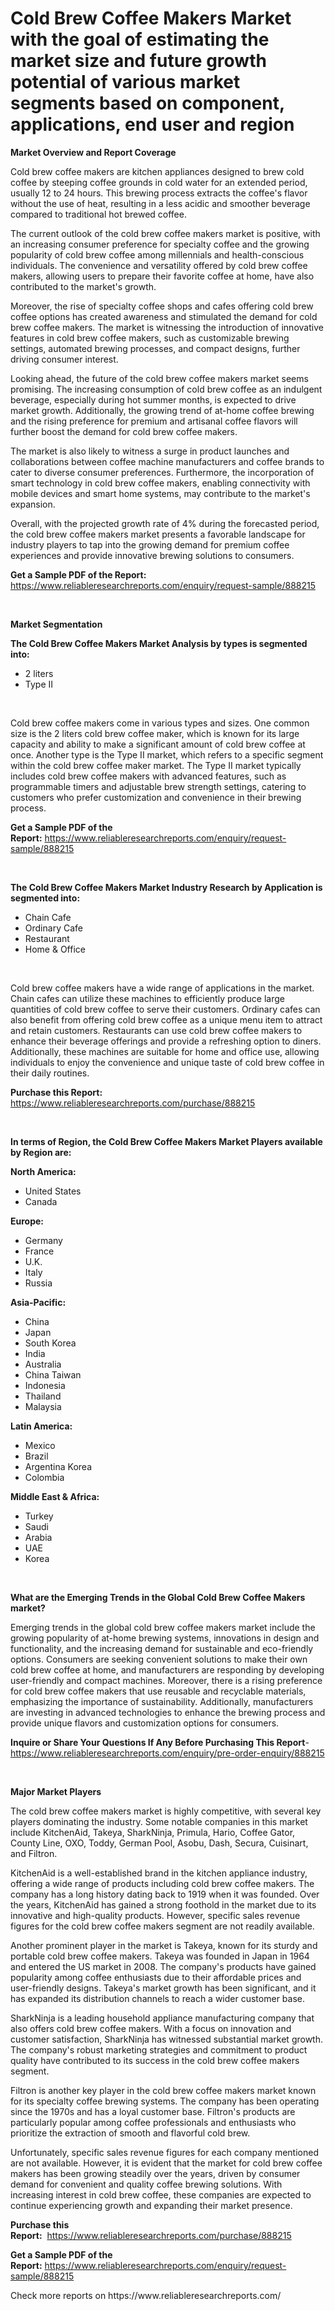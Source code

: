 <p><h1>Cold Brew Coffee Makers Market with the goal of estimating the market size and future growth potential of various market segments based on component, applications, end user and region</h1></p><p><strong>Market Overview and Report Coverage</strong></p>
<p><p>Cold brew coffee makers are kitchen appliances designed to brew cold coffee by steeping coffee grounds in cold water for an extended period, usually 12 to 24 hours. This brewing process extracts the coffee's flavor without the use of heat, resulting in a less acidic and smoother beverage compared to traditional hot brewed coffee.</p><p>The current outlook of the cold brew coffee makers market is positive, with an increasing consumer preference for specialty coffee and the growing popularity of cold brew coffee among millennials and health-conscious individuals. The convenience and versatility offered by cold brew coffee makers, allowing users to prepare their favorite coffee at home, have also contributed to the market's growth.</p><p>Moreover, the rise of specialty coffee shops and cafes offering cold brew coffee options has created awareness and stimulated the demand for cold brew coffee makers. The market is witnessing the introduction of innovative features in cold brew coffee makers, such as customizable brewing settings, automated brewing processes, and compact designs, further driving consumer interest.</p><p>Looking ahead, the future of the cold brew coffee makers market seems promising. The increasing consumption of cold brew coffee as an indulgent beverage, especially during hot summer months, is expected to drive market growth. Additionally, the growing trend of at-home coffee brewing and the rising preference for premium and artisanal coffee flavors will further boost the demand for cold brew coffee makers.</p><p>The market is also likely to witness a surge in product launches and collaborations between coffee machine manufacturers and coffee brands to cater to diverse consumer preferences. Furthermore, the incorporation of smart technology in cold brew coffee makers, enabling connectivity with mobile devices and smart home systems, may contribute to the market's expansion.</p><p>Overall, with the projected growth rate of 4% during the forecasted period, the cold brew coffee makers market presents a favorable landscape for industry players to tap into the growing demand for premium coffee experiences and provide innovative brewing solutions to consumers.</p></p>
<p><strong>Get a Sample PDF of the Report:</strong> <a href="https://www.reliableresearchreports.com/enquiry/request-sample/888215">https://www.reliableresearchreports.com/enquiry/request-sample/888215</a></p>
<p>&nbsp;</p>
<p><strong>Market Segmentation</strong></p>
<p><strong>The Cold Brew Coffee Makers Market Analysis by types is segmented into:</strong></p>
<p><ul><li>2 liters</li><li>Type II</li></ul></p>
<p>&nbsp;</p>
<p><p>Cold brew coffee makers come in various types and sizes. One common size is the 2 liters cold brew coffee maker, which is known for its large capacity and ability to make a significant amount of cold brew coffee at once. Another type is the Type II market, which refers to a specific segment within the cold brew coffee maker market. The Type II market typically includes cold brew coffee makers with advanced features, such as programmable timers and adjustable brew strength settings, catering to customers who prefer customization and convenience in their brewing process.</p></p>
<p><strong>Get a Sample PDF of the Report:</strong>&nbsp;<a href="https://www.reliableresearchreports.com/enquiry/request-sample/888215">https://www.reliableresearchreports.com/enquiry/request-sample/888215</a></p>
<p>&nbsp;</p>
<p><strong>The Cold Brew Coffee Makers Market Industry Research by Application is segmented into:</strong></p>
<p><ul><li>Chain Cafe</li><li>Ordinary Cafe</li><li>Restaurant</li><li>Home & Office</li></ul></p>
<p>&nbsp;</p>
<p><p>Cold brew coffee makers have a wide range of applications in the market. Chain cafes can utilize these machines to efficiently produce large quantities of cold brew coffee to serve their customers. Ordinary cafes can also benefit from offering cold brew coffee as a unique menu item to attract and retain customers. Restaurants can use cold brew coffee makers to enhance their beverage offerings and provide a refreshing option to diners. Additionally, these machines are suitable for home and office use, allowing individuals to enjoy the convenience and unique taste of cold brew coffee in their daily routines.</p></p>
<p><strong>Purchase this Report:</strong>&nbsp; <a href="https://www.reliableresearchreports.com/purchase/888215">https://www.reliableresearchreports.com/purchase/888215</a></p>
<p>&nbsp;</p>
<p><strong>In terms of Region, the Cold Brew Coffee Makers Market Players available by Region are:</strong></p>
<p>
    <p> <strong> North America: </strong>
        <ul>
            <li>United States</li>
            <li>Canada</li>
        </ul>
        </p> 
    <p> <strong> Europe: </strong>
        <ul>
            <li>Germany</li>
            <li>France</li>
            <li>U.K.</li>
            <li>Italy</li>
            <li>Russia</li>
        </ul>
        </p> 
    <p> <strong> Asia-Pacific: </strong>
        <ul>
            <li>China</li>
            <li>Japan</li>
            <li>South Korea</li>
            <li>India</li>
            <li>Australia</li>
            <li>China Taiwan</li>
            <li>Indonesia</li>
            <li>Thailand</li>
            <li>Malaysia</li>
        </ul>
        </p> 
    <p> <strong> Latin America: </strong>
        <ul>
            <li>Mexico</li>
            <li>Brazil</li>
            <li>Argentina Korea</li>
            <li>Colombia</li>
        </ul>
        </p> 
    <p> <strong> Middle East & Africa: </strong>
        <ul>
            <li>Turkey</li>
            <li>Saudi</li>
            <li>Arabia</li>
            <li>UAE</li>
            <li>Korea</li>
        </ul>
    </p>
    </p>
<p>&nbsp;</p>
<p><strong>What are the Emerging Trends in the Global Cold Brew Coffee Makers market?</strong></p>
<p><p>Emerging trends in the global cold brew coffee makers market include the growing popularity of at-home brewing systems, innovations in design and functionality, and the increasing demand for sustainable and eco-friendly options. Consumers are seeking convenient solutions to make their own cold brew coffee at home, and manufacturers are responding by developing user-friendly and compact machines. Moreover, there is a rising preference for cold brew coffee makers that use reusable and recyclable materials, emphasizing the importance of sustainability. Additionally, manufacturers are investing in advanced technologies to enhance the brewing process and provide unique flavors and customization options for consumers.</p></p>
<p><strong>Inquire or Share Your Questions If Any Before Purchasing This Report</strong>- <a href="https://www.reliableresearchreports.com/enquiry/pre-order-enquiry/888215">https://www.reliableresearchreports.com/enquiry/pre-order-enquiry/888215</a></p>
<p>&nbsp;</p>
<p><strong>Major Market Players</strong></p>
<p><p>The cold brew coffee makers market is highly competitive, with several key players dominating the industry. Some notable companies in this market include KitchenAid, Takeya, SharkNinja, Primula, Hario, Coffee Gator, County Line, OXO, Toddy, German Pool, Asobu, Dash, Secura, Cuisinart, and Filtron. </p><p>KitchenAid is a well-established brand in the kitchen appliance industry, offering a wide range of products including cold brew coffee makers. The company has a long history dating back to 1919 when it was founded. Over the years, KitchenAid has gained a strong foothold in the market due to its innovative and high-quality products. However, specific sales revenue figures for the cold brew coffee makers segment are not readily available.</p><p>Another prominent player in the market is Takeya, known for its sturdy and portable cold brew coffee makers. Takeya was founded in Japan in 1964 and entered the US market in 2008. The company's products have gained popularity among coffee enthusiasts due to their affordable prices and user-friendly designs. Takeya's market growth has been significant, and it has expanded its distribution channels to reach a wider customer base.</p><p>SharkNinja is a leading household appliance manufacturing company that also offers cold brew coffee makers. With a focus on innovation and customer satisfaction, SharkNinja has witnessed substantial market growth. The company's robust marketing strategies and commitment to product quality have contributed to its success in the cold brew coffee makers segment.</p><p>Filtron is another key player in the cold brew coffee makers market known for its specialty coffee brewing systems. The company has been operating since the 1970s and has a loyal customer base. Filtron's products are particularly popular among coffee professionals and enthusiasts who prioritize the extraction of smooth and flavorful cold brew.</p><p>Unfortunately, specific sales revenue figures for each company mentioned are not available. However, it is evident that the market for cold brew coffee makers has been growing steadily over the years, driven by consumer demand for convenient and quality coffee brewing solutions. With increasing interest in cold brew coffee, these companies are expected to continue experiencing growth and expanding their market presence.</p></p>
<p><strong>Purchase this Report:</strong>&nbsp;&nbsp;<a href="https://www.reliableresearchreports.com/purchase/888215">https://www.reliableresearchreports.com/purchase/888215</a></p>
<p></p>
<p><strong>Get a Sample PDF of the Report:</strong>&nbsp;<a href="https://www.reliableresearchreports.com/enquiry/request-sample/888215">https://www.reliableresearchreports.com/enquiry/request-sample/888215</a></p>
<p>Check more reports on https://www.reliableresearchreports.com/</p>